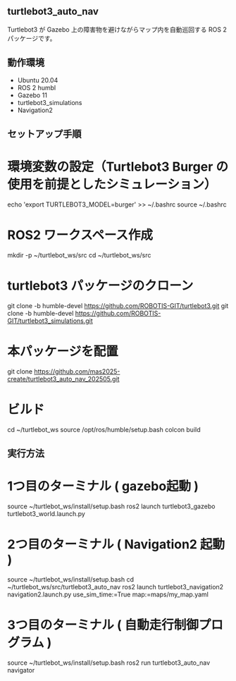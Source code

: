 ## turtlebot3_auto_nav

Turtlebot3 が Gazebo 上の障害物を避けながらマップ内を自動巡回する ROS 2 パッケージです。

## 動作環境

- Ubuntu 20.04
- ROS 2 humbl
- Gazebo 11
- turtlebot3_simulations
- Navigation2

## セットアップ手順
# 環境変数の設定（Turtlebot3 Burger の使用を前提としたシミュレーション）
echo 'export TURTLEBOT3_MODEL=burger' >> ~/.bashrc
source ~/.bashrc

# ROS2 ワークスペース作成
mkdir -p ~/turtlebot_ws/src
cd ~/turtlebot_ws/src

# turtlebot3 パッケージのクローン
git clone -b humble-devel https://github.com/ROBOTIS-GIT/turtlebot3.git
git clone -b humble-devel https://github.com/ROBOTIS-GIT/turtlebot3_simulations.git

# 本パッケージを配置
git clone https://github.com/mas2025-create/turtlebot3_auto_nav_202505.git

# ビルド
cd ~/turtlebot_ws
source /opt/ros/humble/setup.bash
colcon build


## 実行方法
# 1つ目のターミナル ( gazebo起動 )
source ~/turtlebot_ws/install/setup.bash
ros2 launch turtlebot3_gazebo turtlebot3_world.launch.py

# 2つ目のターミナル ( Navigation2 起動 )
source ~/turtlebot_ws/install/setup.bash
cd ~/turtlebot_ws/src/turtlebot3_auto_nav
ros2 launch turtlebot3_navigation2 navigation2.launch.py use_sim_time:=True map:=maps/my_map.yaml

# 3つ目のターミナル ( 自動走行制御プログラム )
source ~/turtlebot_ws/install/setup.bash
ros2 run turtlebot3_auto_nav navigator





